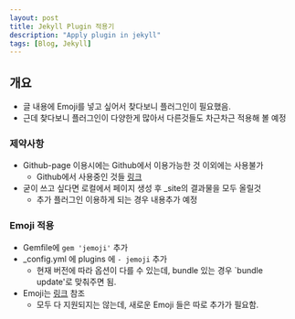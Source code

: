 ```yaml
---
layout: post
title: Jekyll Plugin 적용기
description: "Apply plugin in jekyll"
tags: [Blog, Jekyll]
---
```


## 개요
- 글 내용에 Emoji를 넣고 싶어서 찾다보니 플러그인이 필요했음.
- 근데 찾다보니 플러그인이 다양한게 많아서 다른것들도 차근차근 적용해 볼 예정

### 제약사항
- Github-page 이용시에는 Github에서 이용가능한 것 이외에는 사용불가
  - Github에서 사용중인 것들 [링크](https://pages.github.com/versions/)
- 굳이 쓰고 싶다면 로컬에서 페이지 생성 후 _site의 결과물을 모두 올릴것
  - 추가 플러그인 이용하게 되는 경우 내용추가 예정

### Emoji 적용
- Gemfile에 `gem 'jemoji'` 추가
- _config.yml 에 plugins 에 `- jemoji` 추가
  - 현재 버전에 따라 옵션이 다를 수 있는데, bundle 있는 경우 `bundle update'로 맞춰주면 됨.
- Emoji는 [링크](https://github.com/buildkite/emojis) 참조
  - 모두 다 지원되지는 않는데, 새로운 Emoji 들은 따로 추가가 필요함.